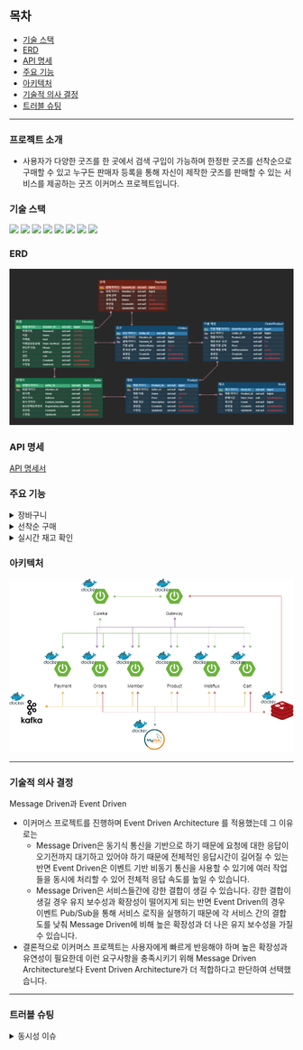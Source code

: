 <h2> 목차 </h2>

- [기술 스택](#기술-스택)
- [ERD](#ERD)
- [API 명세](#api-명세)
- [주요 기능](#주요-기능)
- [아키텍처](#아키텍처)
- [기술적 의사 결정](#기술적-의사-결정)
- [트러블 슈팅](#트러블-슈팅)

---

<h3> 프로젝트 소개  </h3>

- 사용자가 다양한 굿즈를 한 곳에서 검색 구입이 가능하며 한정판 굿즈를 선착순으로 구매할 수 있고 누구든 판매자 등록을 통해 자신이 제작한 굿즈를 판매할 수 있는 서비스를 제공하는 굿즈 이커머스 프로젝트입니다.


<h3 id="기술-스택"> 기술 스택 </h3>
<div>
    <img src="https://img.shields.io/badge/java 17-%23ED8B00.svg?style=for-the-badge&logo=openjdk&logoColor=white">
    <img src="https://img.shields.io/badge/Spring Boot 3.3.1 -6DB33F?style=for-the-badge&logo=SpringBoot&logoColor=white">
    <img src="https://img.shields.io/badge/spring Data jpa-%236DB33F.svg?style=for-the-badge&logo=spring&logoColor=white">
    <img src="https://img.shields.io/badge/Apache %20Kafka cp7.3.0-000?style=for-the-badge&logo=apachekafka">
    <img src="https://img.shields.io/badge/mysql 8.0 -4479A1.svg?style=for-the-badge&logo=mysql&logoColor=white">
    <img src="https://img.shields.io/badge/redis 7.2.4-%23DD0031.svg?style=for-the-badge&logo=redis&logoColor=white">
    <img src="https://img.shields.io/badge/docker 26.1.1-%230db7ed.svg?style=for-the-badge&logo=docker&logoColor=white">
    <img src="https://img.shields.io/badge/Gradle 8.8-02303A.svg?style=for-the-badge&logo=Gradle&logoColor=white">
    
</div>

<h3 id="ERD"> ERD </h3>

<img alt="ERD" src="ERD.png"/>


<h3 id="api-명세"> API 명세 </h3>

[API 명세서](https://documenter.getpostman.com/view/11696446/2sA3kSo3FV)

<h3 id="주요-기능"> 주요 기능 </h3>

<details>
    <summary>장바구니</summary>
    <img alt="장바구니 시퀀스 다이어그램" src="장바구니 시퀀스 다이어그램.png"/>

- 사용자가 원하는 제품을 장바구니에 담거나, 담은 물건을 수정 및 삭제할 수 있으며, 변경된 날로부터 7일 동안 유지됩니다.

</details>

<details> 
    <summary> 선착순 구매 </summary> 
    <img alt="주문 시퀀스 다이어그램" src="주문 시퀀스 다이어그램.png"/>

- 특정 시간부터 주문할 수 있도록 구현했으며 이벤트 기반으로 진행되고 실패 시 보상 트랜잭션을 통해 자동으로 재고를 복구합니다.

</details>

<details> 
    <summary> 실시간 재고 확인 </summary>
    <img alt="실시간 재고 확인 시퀀스 다이어그램" src="실시간 재고 확인 시퀀스 다이어그램.png"/>

-  제품 ID를 통해 서버와 SSE 통신을 설정해 사용자가 실시간으로 재고 상태를 모니터링할 수 있는 기능입니다.

</details>


<h3 id="아키텍처"> 아키텍처 </h3>

<img alt="아키텍처" src="아키텍처.png"/>

---

<h3 id="기술적-의사-결정"> 기술적 의사 결정 </h3>

Message Driven과 Event Driven

- 이커머스 프로젝트를 진행하며 Event Driven Architecture 를 적용했는데 그 이유로는 
  - Message Driven은 동기식 통신을 기반으로 하기 때문에 요청에 대한 응답이 오기전까지 대기하고 있어야 하기 때문에 전체적인 응답시간이 길어질 수 있는 반면 Event Driven은 이벤트 기반 비동기 통신을 사용할 수 있기에 여러 작업들을 동시에 처리할 수 있어 전체적 응답 속도를 높일 수 있습니다.
  - Message Driven은 서비스들간에 강한 결합이 생길 수 있습니다. 강한 결합이 생길 경우 유지 보수성과 확장성이 떨어지게 되는 반면 Event Driven의 경우 이벤트 Pub/Sub을 통해 서비스 로직을 실행하기 때문에 각 서비스 간의 결합도를 낮춰 Message Driven에 비해 높은 확장성과 더 나은 유지 보수성을 가질 수 있습니다.
- 결론적으로 이커머스 프로젝트는 사용자에게 빠르게 반응해야 하며 높은 확장성과 유연성이 필요한데 이런 요구사항을 충족시키기 위해 Message Driven Architecture보다 Event Driven Architecture가 더 적합하다고 판단하여 선택했습니다.

---

<h3 id="트러블-슈팅"> 트러블 슈팅 </h3>

<details> 
    <summary> 동시성 이슈 </summary>

- 재고 100개를 추가해놨는데 서비스 로직 테스트시 120개가 팔려버리는 상황 발생

**문제 해결 방법 모색**

자바 어플리케이션 수준의 락

1. synchronized
    - 메서드 또는 특정 블럭을 하나의 스레드만 접근해 실행할 수 있도록 하며 간단하게 동시성을 제어할 수 있으나 해당 작업이 길 경우 대기하는 스레드가 많아 성능 저하가 발생할 수 있음
2. ReentrantLock
    - 명시적으로 락을 획득하거나 락을 해제할 수 있어 더 정교하게 동시성을 제어할 수 있고 공정성 설정을 통해 큐와 같이 요청한 순서대로 실행되도록 할 수 있음
3. Atomic Variables
    - 락을 사용하지 않고 원자적으로 연산을 실행하고 데이터를 업데이트 하는데 만약 업데이트하려는 데이터의 초기 예상값과 업데이트 시 현재 값이 같다면 새로운 값으로 업데이트하고 다르다면 다시 연산을 시도하거나 exception을 발생시키는 로직을 작성할 수 있습니다. 하지만 많은 스레드가 동시에 연산을 시도하는 경우 성능 저하가 발생할 수 있음

데이터 베이스 수준의 락

1. 낙관적 락
    - 트랜잭션 충돌이 일어나지 않을 것이라고 예상하고 데이터를 수정하는 방식으로 컬럼을 하나 추가해 번호나 타임스탬프 값을 사용해 해당 데이터의 변경 여부를 확인하고 트랜잭션이 완료되기 전 데이터가 변경 됐는지를 확인 해 변경되지 않았을 경우 변경 트랜잭션이 완료되고 변경됐을 경우에는 롤백 또는 재시도를 한다.
    - 다만 낙관적 락은 충돌이 거의 없을 것이라고 예상하고 사용하는 것이기 때문에 실제로 충돌이 많이 일어날 경우 성능 저하는 물론 데이터의 일관성에도 문제가 발생할 수 있기에 현재 내 프로젝트에 적용하기에는 적합하지 않았다.
2. 비관적 락
    - 트랜잭션끼리 충돌이 많을 것이라 생각해 이를 미리 방지하는 방식으로 트랜잭션이 특정 데이터를 수정하기전에 락을 걸고 다른 트랜잭션들의 접근을 막는 방식이다.
    - 데이터의 무결성을 보장하고 트랜잭션 충돌이 일어날 가능성이 적지만 데드락이 일어날 가능성이 높고 락을 획득하려고 지속적으로 시도하기 때문에 대기하는 시간이 길어질수록 DB에 부하가 가기 때문에 주의해야 한다.

분산 시스템 수준의 락

1. 분산 락
    - 시스템 수준의 락으로 여러 노드 또는 스레드에서 동시에 자원에 접근하지 못하도록 락을 거는 방식으로 주로 Redis와 Zookeeper를 이용해 구현한다.
    - 수평적으로 확장하는데 유리하고 데드락을 분산락 알고리즘(pub/sub)을 이용해 데드락을 방지할 수 있다. 다만 분산 환경에서 분산락을 구현하는게 복잡하고 시스템 수준의 락이므로 네트워크 통신 오버헤드가 발생할 수 있다.

결론
- 현재 진행하고 이커머스 프로젝트에서는 분리된 여러 서비스들이 서로 상호작용하며 데이터의 일관성과 무결성을 유지해야 하고 DB에 대한 부하도 줄여야 하기 때문에 분산 락이 제일 적합할 것으로 생각했기 때문에 Redis 구현체인 Redisson의 분산락을 통해 동시성 문제를 해결했습니다.
</details>

